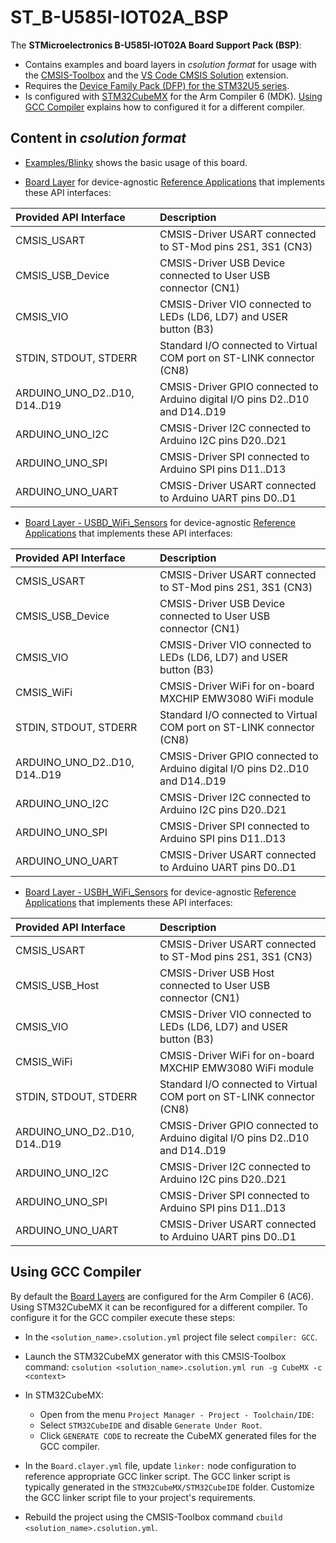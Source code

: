 # ST_B-U585I-IOT02A_BSP

The **STMicroelectronics B-U585I-IOT02A Board Support Pack (BSP)**:

- Contains examples and board layers in *csolution format* for usage with the [CMSIS-Toolbox](https://github.com/Open-CMSIS-Pack/cmsis-toolbox/blob/main/docs/README.md) and the  [VS Code CMSIS Solution](https://marketplace.visualstudio.com/items?itemName=Arm.cmsis-csolution) extension.
- Requires the [Device Family Pack (DFP) for the STM32U5 series](https://www.keil.arm.com/packs/stm32u5xx_dfp-keil).
- Is configured with [STM32CubeMX](https://www.st.com/en/development-tools/stm32cubemx.html) for the Arm Compiler 6 (MDK). [Using GCC Compiler](#using-gcc-compiler) explains how to configured it for a different compiler.

## Content in *csolution format*

- [Examples/Blinky](https://github.com/Open-CMSIS-Pack/ST_B-U585I-IOT02A_BSP/tree/main/Examples/Blinky) shows the basic usage of this board.

- [Board Layer](https://github.com/Open-CMSIS-Pack/ST_B-U585I-IOT02A_BSP/tree/main/Layers/Default) for device-agnostic [Reference Applications](https://github.com/Open-CMSIS-Pack/cmsis-toolbox/blob/main/docs/ReferenceApplications.md) that implements these API interfaces:

| Provided API Interface        | Description
|:------------------------------|:------------------------------------------------------------------------------
| CMSIS_USART                   | CMSIS-Driver USART connected to ST-Mod pins 2S1, 3S1 (CN3)
| CMSIS_USB_Device              | CMSIS-Driver USB Device connected to User USB connector (CN1)
| CMSIS_VIO                     | CMSIS-Driver VIO connected to LEDs (LD6, LD7) and USER button (B3)
| STDIN, STDOUT, STDERR         | Standard I/O connected to Virtual COM port on ST-LINK connector (CN8)
| ARDUINO_UNO_D2..D10, D14..D19 | CMSIS-Driver GPIO connected to Arduino digital I/O pins D2..D10 and D14..D19
| ARDUINO_UNO_I2C               | CMSIS-Driver I2C connected to Arduino I2C pins D20..D21
| ARDUINO_UNO_SPI               | CMSIS-Driver SPI connected to Arduino SPI pins D11..D13
| ARDUINO_UNO_UART              | CMSIS-Driver USART connected to Arduino UART pins D0..D1

- [Board Layer - USBD_WiFi_Sensors](https://github.com/Open-CMSIS-Pack/ST_B-U585I-IOT02A_BSP/tree/main/Layers/USBD_WiFi_Sensors) for device-agnostic [Reference Applications](https://github.com/Open-CMSIS-Pack/cmsis-toolbox/blob/main/docs/ReferenceApplications.md) that implements these API interfaces:

| Provided API Interface        | Description
|:------------------------------|:------------------------------------------------------------------------------
| CMSIS_USART                   | CMSIS-Driver USART connected to ST-Mod pins 2S1, 3S1 (CN3)
| CMSIS_USB_Device              | CMSIS-Driver USB Device connected to User USB connector (CN1)
| CMSIS_VIO                     | CMSIS-Driver VIO connected to LEDs (LD6, LD7) and USER button (B3)
| CMSIS_WiFi                    | CMSIS-Driver WiFi for on-board MXCHIP EMW3080 WiFi module
| STDIN, STDOUT, STDERR         | Standard I/O connected to Virtual COM port on ST-LINK connector (CN8)
| ARDUINO_UNO_D2..D10, D14..D19 | CMSIS-Driver GPIO connected to Arduino digital I/O pins D2..D10 and D14..D19
| ARDUINO_UNO_I2C               | CMSIS-Driver I2C connected to Arduino I2C pins D20..D21
| ARDUINO_UNO_SPI               | CMSIS-Driver SPI connected to Arduino SPI pins D11..D13
| ARDUINO_UNO_UART              | CMSIS-Driver USART connected to Arduino UART pins D0..D1

- [Board Layer - USBH_WiFi_Sensors](https://github.com/Open-CMSIS-Pack/ST_B-U585I-IOT02A_BSP/tree/main/Layers/USBH_WiFi_Sensors) for device-agnostic [Reference Applications](https://github.com/Open-CMSIS-Pack/cmsis-toolbox/blob/main/docs/ReferenceApplications.md) that implements these API interfaces:

| Provided API Interface        | Description
|:------------------------------|:------------------------------------------------------------------------------
| CMSIS_USART                   | CMSIS-Driver USART connected to ST-Mod pins 2S1, 3S1 (CN3)
| CMSIS_USB_Host                | CMSIS-Driver USB Host connected to User USB connector (CN1)
| CMSIS_VIO                     | CMSIS-Driver VIO connected to LEDs (LD6, LD7) and USER button (B3)
| CMSIS_WiFi                    | CMSIS-Driver WiFi for on-board MXCHIP EMW3080 WiFi module
| STDIN, STDOUT, STDERR         | Standard I/O connected to Virtual COM port on ST-LINK connector (CN8)
| ARDUINO_UNO_D2..D10, D14..D19 | CMSIS-Driver GPIO connected to Arduino digital I/O pins D2..D10 and D14..D19
| ARDUINO_UNO_I2C               | CMSIS-Driver I2C connected to Arduino I2C pins D20..D21
| ARDUINO_UNO_SPI               | CMSIS-Driver SPI connected to Arduino SPI pins D11..D13
| ARDUINO_UNO_UART              | CMSIS-Driver USART connected to Arduino UART pins D0..D1

## Using GCC Compiler

By default the [Board Layers](https://github.com/Open-CMSIS-Pack/ST_B-U585I-IOT02A_BSP/tree/main/Layers) are configured for the Arm Compiler 6 (AC6). Using STM32CubeMX it can be reconfigured for a different compiler. To configure it for the GCC compiler execute these steps:

- In the `<solution_name>.csolution.yml` project file select `compiler: GCC`.
- Launch the STM32CubeMX generator with this CMSIS-Toolbox command:
  `csolution <solution_name>.csolution.yml run -g CubeMX -c <context>`
- In STM32CubeMX:
  - Open from the menu `Project Manager - Project - Toolchain/IDE`:
  - Select `STM32CubeIDE` and disable `Generate Under Root`.
  - Click `GENERATE CODE` to recreate the CubeMX generated files for the GCC compiler.

- In the `Board.clayer.yml` file, update `linker:` node configuration to reference appropriate GCC linker script.
  The GCC linker script is typically generated in the `STM32CubeMX/STM32CubeIDE` folder. Customize the GCC linker script file to your project's requirements.
- Rebuild the project using the CMSIS-Toolbox command `cbuild <solution_name>.csolution.yml`.
